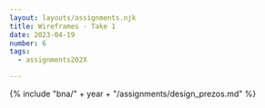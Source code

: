 ```yaml
---
layout: layouts/assignments.njk
title: Wireframes - Take 1
date: 2023-04-19
number: 6
tags:
  - assignments202X

---
```



{% include "bna/" + year + "/assignments/design_prezos.md" %}

